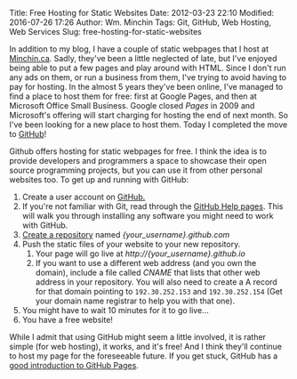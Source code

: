 Title: Free Hosting for Static Websites
Date: 2012-03-23 22:10
Modified: 2016-07-26 17:26
Author: Wm. Minchin
Tags: Git, GitHub, Web Hosting, Web Services
Slug: free-hosting-for-static-websites

In addition to my blog, I have a couple of static webpages that I host at
[Minchin.ca](http://minchin.ca/). Sadly, they've been a little neglected of
late, but I've enjoyed being able to put a few pages and play around with HTML.
Since I don't run any ads on them, or run a business from them, I've trying to
avoid having to pay for hosting. In the almost 5 years they've been online,
I've managed to find a place to host them for free: first at Google Pages, and
then at Microsoft Office Small Business. Google closed *Pages* in 2009 and
Microsoft's offering will start charging for hosting the end of next month. So
I've been looking for a new place to host them. Today I completed the move to
[GitHub](http://www.github.com/)!

Github offers hosting for static webpages for free. I think the idea is to
provide developers and programmers a space to showcase their open source
programming projects, but you can use it from other personal websites too. To
get up and running with GitHub:

1. Create a user account on [GitHub.](http://www.github.com/)
2. If you're not familiar with Git, read through the [GitHub Help
pages](http://help.github.com/set-up-git-redirect). This will walk you
through installing any software you might need to work with GitHub.
3. [Create a repository](http://help.github.com/create-a-repo) named
*{your_username}.github.com*
4. Push the static files of your website to your new repository.
    1.  Your page will go live at *http://{your_username}.github.io*
    2.  If you want to use a different web address (and you own the domain),
        include a file called *CNAME* that lists that other web address in your
        repository. You will also need to create a A record for that domain
        pointing to `192.30.252.153` and `192.30.252.154` (Get your domain name
        registrar to help you with that one).
5. You might have to wait 10 minutes for it to go live...
6. You have a free website!

While I admit that using GitHub might seem a little involved, it is rather
simple (for web hosting), it works, and it's free! And I think they'll continue
to host my page for the foreseeable future. If you get stuck, GitHub has a
[good introduction to GitHub Pages](http://pages.github.com/).
